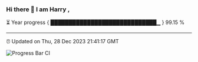 ### Hi there 👋 I am Harry , 

⏳ Year progress { █████████████████████████████▁ } 99.15 %

---

⏰ Updated on Thu, 28 Dec 2023 21:41:17 GMT

![Progress Bar CI](https://github.com/duykhang68/duykhang68/workflows/Progress%20Bar%20CI/badge.svg)

